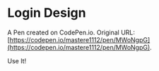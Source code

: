 # Login Design

A Pen created on CodePen.io. Original URL: [https://codepen.io/mastere1112/pen/MWoNgpG](https://codepen.io/mastere1112/pen/MWoNgpG).

Use It!
